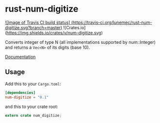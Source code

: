 # rust-num-digitize
[![Image of Travis CI build status]
(https://travis-ci.org/lunemec/rust-num-digitize.svg?branch=master)](https://travis-ci.org/lunemec/rust-num-digitize)
![Crates.io]
(https://img.shields.io/crates/v/num-digitize.svg)

Converts integer of type N (all implementations supported by num::Integer)
and returns a `Vec<N>` of its digits (base 10).

[Documentation](https://lunemec.github.io/rust-num-digitize/)

## Usage

Add this to your `Cargo.toml`:

```toml
[dependencies]
num-digitize = "0.1"
```

and this to your crate root:

```rust
extern crate num_digitize;
```
